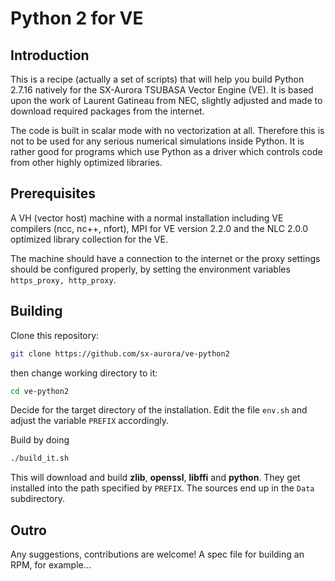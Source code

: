 # Python 2 for VE


## Introduction

This is a recipe (actually a set of scripts) that will help you build
Python 2.7.16 natively for the SX-Aurora TSUBASA Vector Engine
(VE). It is based upon the work of Laurent Gatineau from NEC, slightly
adjusted and made to download required packages from the internet.

The code is built in scalar mode with no vectorization at
all. Therefore this is not to be used for any serious numerical
simulations inside Python. It is rather good for programs which use
Python as a driver which controls code from other highly optimized
libraries.


## Prerequisites

A VH (vector host) machine with a normal installation including VE
compilers (ncc, nc++, nfort), MPI for VE version 2.2.0 and the NLC
2.0.0 optimized library collection for the VE.

The machine should have a connection to the internet or the proxy
settings should be configured properly, by setting the environment
variables `https_proxy, http_proxy`.


## Building

Clone this repository:
```sh
git clone https://github.com/sx-aurora/ve-python2
```
then change working directory to it:
```sh
cd ve-python2
```

Decide for the target directory of the installation. Edit the file
`env.sh` and adjust the variable `PREFIX` accordingly.

Build by doing
```sh
./build_it.sh
```

This will download and build **zlib**, **openssl**, **libffi** and
**python**. They get installed into the path specified by
`PREFIX`. The sources end up in the `Data` subdirectory.


## Outro

Any suggestions, contributions are welcome! A spec file for building
an RPM, for example...
